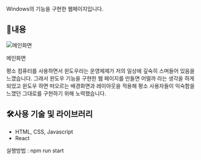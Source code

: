 Windows의 기능을 구현한 웹페이지입니다.

## 📄내용

![메인화면](https://s3-us-west-2.amazonaws.com/secure.notion-static.com/fc8c1789-de66-44fc-8b44-c18bd612df04/Untitled.png)

메인화면

평소 컴퓨터를 사용하면서 윈도우라는 운영체제가 저의 일상에 깊숙히 스며들어 있음을 느꼈습니다. 그래서 윈도우 기능을 구현한 웹 페이지를 만들면 어떨까 라는 생각을 하게 되었고 윈도우 하면 떠오르는 배경화면과 레이아웃을 적용해 평소 사용자들이 익숙함을 느꼈던 그대로를 구현하기 위해 노력했습니다.

## 🛠사용 기술 및 라이브러리

- HTML, CSS, Javascript
- React


실행방법 : npm run start

